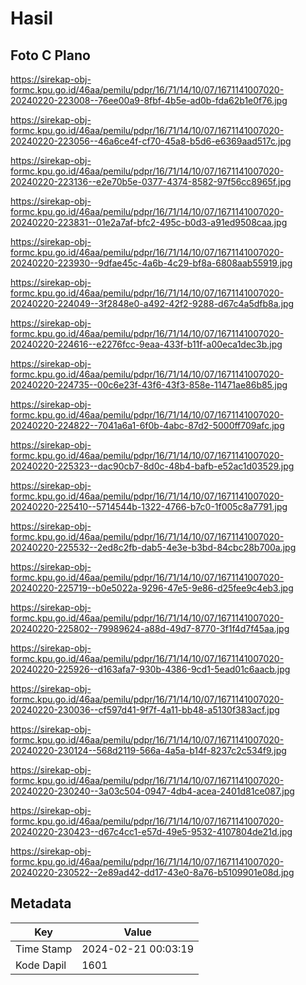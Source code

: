 # Hasil

## Foto C Plano

https://sirekap-obj-formc.kpu.go.id/46aa/pemilu/pdpr/16/71/14/10/07/1671141007020-20240220-223008--76ee00a9-8fbf-4b5e-ad0b-fda62b1e0f76.jpg

https://sirekap-obj-formc.kpu.go.id/46aa/pemilu/pdpr/16/71/14/10/07/1671141007020-20240220-223056--46a6ce4f-cf70-45a8-b5d6-e6369aad517c.jpg

https://sirekap-obj-formc.kpu.go.id/46aa/pemilu/pdpr/16/71/14/10/07/1671141007020-20240220-223136--e2e70b5e-0377-4374-8582-97f56cc8965f.jpg

https://sirekap-obj-formc.kpu.go.id/46aa/pemilu/pdpr/16/71/14/10/07/1671141007020-20240220-223831--01e2a7af-bfc2-495c-b0d3-a91ed9508caa.jpg

https://sirekap-obj-formc.kpu.go.id/46aa/pemilu/pdpr/16/71/14/10/07/1671141007020-20240220-223930--9dfae45c-4a6b-4c29-bf8a-6808aab55919.jpg

https://sirekap-obj-formc.kpu.go.id/46aa/pemilu/pdpr/16/71/14/10/07/1671141007020-20240220-224049--3f2848e0-a492-42f2-9288-d67c4a5dfb8a.jpg

https://sirekap-obj-formc.kpu.go.id/46aa/pemilu/pdpr/16/71/14/10/07/1671141007020-20240220-224616--e2276fcc-9eaa-433f-b11f-a00eca1dec3b.jpg

https://sirekap-obj-formc.kpu.go.id/46aa/pemilu/pdpr/16/71/14/10/07/1671141007020-20240220-224735--00c6e23f-43f6-43f3-858e-11471ae86b85.jpg

https://sirekap-obj-formc.kpu.go.id/46aa/pemilu/pdpr/16/71/14/10/07/1671141007020-20240220-224822--7041a6a1-6f0b-4abc-87d2-5000ff709afc.jpg

https://sirekap-obj-formc.kpu.go.id/46aa/pemilu/pdpr/16/71/14/10/07/1671141007020-20240220-225323--dac90cb7-8d0c-48b4-bafb-e52ac1d03529.jpg

https://sirekap-obj-formc.kpu.go.id/46aa/pemilu/pdpr/16/71/14/10/07/1671141007020-20240220-225410--5714544b-1322-4766-b7c0-1f005c8a7791.jpg

https://sirekap-obj-formc.kpu.go.id/46aa/pemilu/pdpr/16/71/14/10/07/1671141007020-20240220-225532--2ed8c2fb-dab5-4e3e-b3bd-84cbc28b700a.jpg

https://sirekap-obj-formc.kpu.go.id/46aa/pemilu/pdpr/16/71/14/10/07/1671141007020-20240220-225719--b0e5022a-9296-47e5-9e86-d25fee9c4eb3.jpg

https://sirekap-obj-formc.kpu.go.id/46aa/pemilu/pdpr/16/71/14/10/07/1671141007020-20240220-225802--79989624-a88d-49d7-8770-3f1f4d7f45aa.jpg

https://sirekap-obj-formc.kpu.go.id/46aa/pemilu/pdpr/16/71/14/10/07/1671141007020-20240220-225926--d163afa7-930b-4386-9cd1-5ead01c6aacb.jpg

https://sirekap-obj-formc.kpu.go.id/46aa/pemilu/pdpr/16/71/14/10/07/1671141007020-20240220-230036--cf597d41-9f7f-4a11-bb48-a5130f383acf.jpg

https://sirekap-obj-formc.kpu.go.id/46aa/pemilu/pdpr/16/71/14/10/07/1671141007020-20240220-230124--568d2119-566a-4a5a-b14f-8237c2c534f9.jpg

https://sirekap-obj-formc.kpu.go.id/46aa/pemilu/pdpr/16/71/14/10/07/1671141007020-20240220-230240--3a03c504-0947-4db4-acea-2401d81ce087.jpg

https://sirekap-obj-formc.kpu.go.id/46aa/pemilu/pdpr/16/71/14/10/07/1671141007020-20240220-230423--d67c4cc1-e57d-49e5-9532-4107804de21d.jpg

https://sirekap-obj-formc.kpu.go.id/46aa/pemilu/pdpr/16/71/14/10/07/1671141007020-20240220-230522--2e89ad42-dd17-43e0-8a76-b5109901e08d.jpg


## Metadata

| Key        | Value               |
| ---------- | ------------------- |
| Time Stamp | 2024-02-21 00:03:19 |
| Kode Dapil | 1601                |



